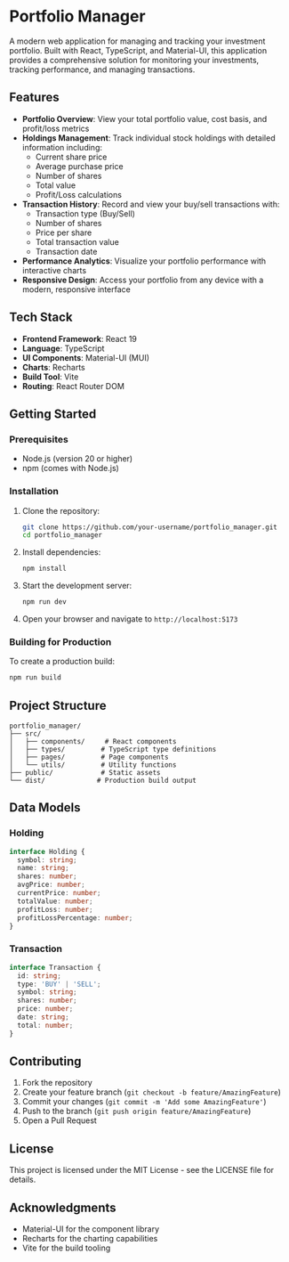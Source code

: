 # Portfolio Manager

A modern web application for managing and tracking your investment portfolio. Built with React, TypeScript, and Material-UI, this application provides a comprehensive solution for monitoring your investments, tracking performance, and managing transactions.

## Features

- **Portfolio Overview**: View your total portfolio value, cost basis, and profit/loss metrics
- **Holdings Management**: Track individual stock holdings with detailed information including:
  - Current share price
  - Average purchase price
  - Number of shares
  - Total value
  - Profit/Loss calculations
- **Transaction History**: Record and view your buy/sell transactions with:
  - Transaction type (Buy/Sell)
  - Number of shares
  - Price per share
  - Total transaction value
  - Transaction date
- **Performance Analytics**: Visualize your portfolio performance with interactive charts
- **Responsive Design**: Access your portfolio from any device with a modern, responsive interface

## Tech Stack

- **Frontend Framework**: React 19
- **Language**: TypeScript
- **UI Components**: Material-UI (MUI)
- **Charts**: Recharts
- **Build Tool**: Vite
- **Routing**: React Router DOM

## Getting Started

### Prerequisites

- Node.js (version 20 or higher)
- npm (comes with Node.js)

### Installation

1. Clone the repository:
   ```bash
   git clone https://github.com/your-username/portfolio_manager.git
   cd portfolio_manager
   ```

2. Install dependencies:
   ```bash
   npm install
   ```

3. Start the development server:
   ```bash
   npm run dev
   ```

4. Open your browser and navigate to `http://localhost:5173`

### Building for Production

To create a production build:

```bash
npm run build
```

## Project Structure

```
portfolio_manager/
├── src/
│   ├── components/     # React components
│   ├── types/         # TypeScript type definitions
│   ├── pages/         # Page components
│   └── utils/         # Utility functions
├── public/            # Static assets
└── dist/             # Production build output
```

## Data Models

### Holding
```typescript
interface Holding {
  symbol: string;
  name: string;
  shares: number;
  avgPrice: number;
  currentPrice: number;
  totalValue: number;
  profitLoss: number;
  profitLossPercentage: number;
}
```

### Transaction
```typescript
interface Transaction {
  id: string;
  type: 'BUY' | 'SELL';
  symbol: string;
  shares: number;
  price: number;
  date: string;
  total: number;
}
```

## Contributing

1. Fork the repository
2. Create your feature branch (`git checkout -b feature/AmazingFeature`)
3. Commit your changes (`git commit -m 'Add some AmazingFeature'`)
4. Push to the branch (`git push origin feature/AmazingFeature`)
5. Open a Pull Request

## License

This project is licensed under the MIT License - see the LICENSE file for details.

## Acknowledgments

- Material-UI for the component library
- Recharts for the charting capabilities
- Vite for the build tooling
